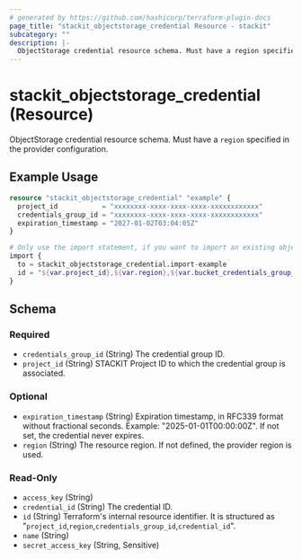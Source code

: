 ```yaml
---
# generated by https://github.com/hashicorp/terraform-plugin-docs
page_title: "stackit_objectstorage_credential Resource - stackit"
subcategory: ""
description: |-
  ObjectStorage credential resource schema. Must have a region specified in the provider configuration.
---
```


# stackit_objectstorage_credential (Resource)

ObjectStorage credential resource schema. Must have a `region` specified in the provider configuration.

## Example Usage

```terraform
resource "stackit_objectstorage_credential" "example" {
  project_id           = "xxxxxxxx-xxxx-xxxx-xxxx-xxxxxxxxxxxx"
  credentials_group_id = "xxxxxxxx-xxxx-xxxx-xxxx-xxxxxxxxxxxx"
  expiration_timestamp = "2027-01-02T03:04:05Z"
}

# Only use the import statement, if you want to import an existing objectstorage credential
import {
  to = stackit_objectstorage_credential.import-example
  id = "${var.project_id},${var.region},${var.bucket_credentials_group_id},${var.bucket_credential_id}"
}
```

<!-- schema generated by tfplugindocs -->
## Schema

### Required

- `credentials_group_id` (String) The credential group ID.
- `project_id` (String) STACKIT Project ID to which the credential group is associated.

### Optional

- `expiration_timestamp` (String) Expiration timestamp, in RFC339 format without fractional seconds. Example: "2025-01-01T00:00:00Z". If not set, the credential never expires.
- `region` (String) The resource region. If not defined, the provider region is used.

### Read-Only

- `access_key` (String)
- `credential_id` (String) The credential ID.
- `id` (String) Terraform's internal resource identifier. It is structured as "`project_id`,`region`,`credentials_group_id`,`credential_id`".
- `name` (String)
- `secret_access_key` (String, Sensitive)
